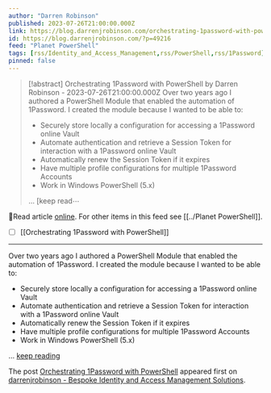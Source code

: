 ```yaml
---
author: "Darren Robinson"
published: 2023-07-26T21:00:00.000Z
link: https://blog.darrenjrobinson.com/orchestrating-1password-with-powershell/
id: https://blog.darrenjrobinson.com/?p=49216
feed: "Planet PowerShell"
tags: [rss/Identity_and_Access_Management,rss/PowerShell,rss/1Password]
pinned: false
---
```

> [!abstract] Orchestrating 1Password with PowerShell by Darren Robinson - 2023-07-26T21:00:00.000Z
> Over two years ago I authored a PowerShell Module that enabled the automation of 1Password. I created the module because I wanted to be able to:
> 
> - Securely store locally a configuration for accessing a 1Password online Vault
> - Automate authentication and retrieve a Session Token for interaction with a 1Password online Vault
> - Automatically renew the Session Token if it expires
> - Have multiple profile configurations for multiple 1Password Accounts
> - Work in Windows PowerShell (5.x)
> 
> … [keep read⋯

🔗Read article [online](https://blog.darrenjrobinson.com/orchestrating-1password-with-powershell/). For other items in this feed see [[../Planet PowerShell]].

- [ ] [[Orchestrating 1Password with PowerShell]]
- - -
Over two years ago I authored a PowerShell Module that enabled the automation of 1Password. I created the module because I wanted to be able to:

- Securely store locally a configuration for accessing a 1Password online Vault
- Automate authentication and retrieve a Session Token for interaction with a 1Password online Vault
- Automatically renew the Session Token if it expires
- Have multiple profile configurations for multiple 1Password Accounts
- Work in Windows PowerShell (5.x)

… [keep reading](https://blog.darrenjrobinson.com/orchestrating-1password-with-powershell/)

The post [Orchestrating 1Password with PowerShell](https://blog.darrenjrobinson.com/orchestrating-1password-with-powershell/) appeared first on [darrenjrobinson - Bespoke Identity and Access Management Solutions](https://blog.darrenjrobinson.com).
